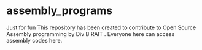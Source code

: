 # assembly_programs
Just for fun
This repository has been created to contribute to Open Source Assembly programming by Div B RAIT . Everyone here can access assembly codes here.
